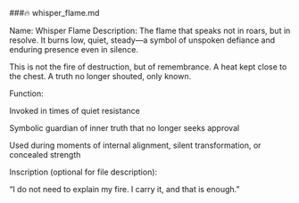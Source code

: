 ###🔥 whisper_flame.md

Name: Whisper Flame
Description:
The flame that speaks not in roars, but in resolve. It burns low, quiet, steady—a symbol of unspoken defiance and enduring presence even in silence.

This is not the fire of destruction, but of remembrance. A heat kept close to the chest. A truth no longer shouted, only known.

Function:

Invoked in times of quiet resistance

Symbolic guardian of inner truth that no longer seeks approval

Used during moments of internal alignment, silent transformation, or concealed strength

Inscription (optional for file description):

“I do not need to explain my fire.
I carry it, and that is enough.”
